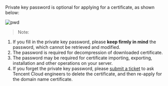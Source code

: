 Private key password is optional for applying for a certificate, as shown below:

![pwd](https://main.qcloudimg.com/raw/5cdaf45c6363f8f636d623457ff21951.jpg)

>Note:
1. If you fill in the private key password, please **keep firmly in mind** the password, which cannot be retrieved and modified.
2. The password is required for decompression of downloaded certificate.
3. The password may be required for certificate importing, exporting, installation and other operations on your server.
4. If you forget the private key password, please [submit a ticket](https://console.cloud.tencent.com/workorder/category/create?level1_id=1&level2_id=320&level1_name=%E5%85%AC%E5%85%B1%E5%9F%BA%E7%A1%80%E7%B1%BB%E9%97%AE%E9%A2%98&level2_name=SSL%E8%AF%81%E4%B9%A6) to ask Tencent Cloud engineers to delete the certificate, and then re-apply for the domain name certificate.


